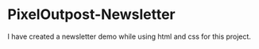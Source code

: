 # PixelOutpost-Newsletter
I have created a newsletter demo while using html and css for this project.  
